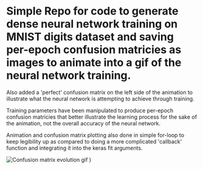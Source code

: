 # Simple Repo for code to generate dense neural network training on MNIST digits dataset and saving per-epoch confusion matricies as images to animate into a gif of the neural network training. 

Also added a 'perfect' confusion matrix on the left side of the animation to illustrate what the neural network is attempting to achieve through training. 

Training parameters have been manipulated to produce per-epoch confusion matricies that better illustrate the learning process for the sake of the animation, not the overall accuracy of the neural network.

Animation and confusion matrix plotting also done in simple for-loop to keep legibility up as compared to doing a more complicated 'callback' function and integrating it into the keras fit arguments.

![Confusion matrix evolution gif](https://github.com/kjaehnig/neural_network_confusion_matrix_animation/blob/main/confusion_matrix_evolution.gif " ")
)